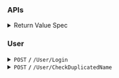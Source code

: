 ### APIs

<details>
<summary>Return Value Spec</summary>
```
{
    "success": <true|false>,
    "payload": <data if exists>,
    "message": <reason it success or failed>,
}
```
</details>
<h3>User</h3>
<details>
 <summary><code>POST</code> <code><b>/</b></code> <code>/User/Login</code></summary>
data:

```
{
    "Name": <name>,
    "Pwd": <password>,
}
```

return:

```
{
    "success": <is login success>,
    "payload": <tokenstring if login success>,
    "message": <reasons>,
}
```

</details>
<details>
 <summary><code>POST</code> <code><b>/</b></code> <code>/User/CheckDuplicatedName</code></summary>
data:

```
{
    "Name": <name>
}
```

return:

```
{
    "success": <is name Not duplicated>,
    "message": <reasons>,
}
```

</details>
